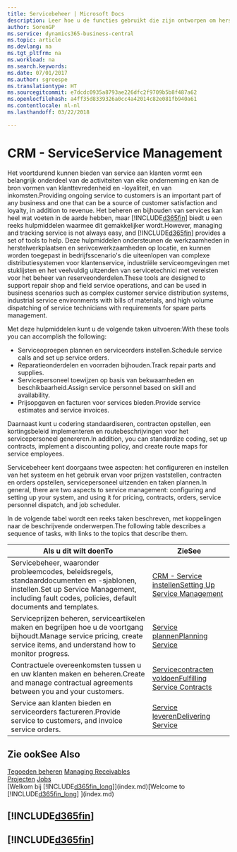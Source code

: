 ```yaml
---
title: Servicebeheer | Microsoft Docs
description: Leer hoe u de functies gebruikt die zijn ontworpen om herstelwerkplaats- en serivcewerkzaamheden te ondersteunen.
author: SorenGP
ms.service: dynamics365-business-central
ms.topic: article
ms.devlang: na
ms.tgt_pltfrm: na
ms.workload: na
ms.search.keywords: 
ms.date: 07/01/2017
ms.author: sgroespe
ms.translationtype: HT
ms.sourcegitcommit: e7dcdc0935a8793ae226dfc2f9709b5b8f487a62
ms.openlocfilehash: a4ff35d8339326a0cc4a42014c82e081fb940a61
ms.contentlocale: nl-nl
ms.lasthandoff: 03/22/2018

---
```

# <a name="service-management"></a><span data-ttu-id="c780b-103">CRM - Service</span><span class="sxs-lookup"><span data-stu-id="c780b-103">Service Management</span></span>
<span data-ttu-id="c780b-104">Het voortdurend kunnen bieden van service aan klanten vormt een belangrijk onderdeel van de activiteiten van elke onderneming en kan de bron vormen van klanttevredenheid en -loyaliteit, en van inkomsten.</span><span class="sxs-lookup"><span data-stu-id="c780b-104">Providing ongoing service to customers is an important part of any business and one that can be a source of customer satisfaction and loyalty, in addition to revenue.</span></span> <span data-ttu-id="c780b-105">Het beheren en bijhouden van services kan heel wat voeten in de aarde hebben, maar [!INCLUDE[d365fin](includes/d365fin_md.md)] biedt u een reeks hulpmiddelen waarmee dit gemakkelijker wordt.</span><span class="sxs-lookup"><span data-stu-id="c780b-105">However, managing and tracking service is not always easy, and [!INCLUDE[d365fin](includes/d365fin_md.md)] provides a set of tools to help.</span></span> <span data-ttu-id="c780b-106">Deze hulpmiddelen ondersteunen de werkzaamheden in herstelwerkplaatsen en serivcewerkzaamheden op locatie, en kunnen worden toegepast in bedrijfsscenario's die uiteenlopen van complexe distributiesystemen voor klantenservice, industriële serviceomgevingen met stuklijsten en het veelvuldig uitzenden van servicetechnici met vereisten voor het beheer van reserveonderdelen.</span><span class="sxs-lookup"><span data-stu-id="c780b-106">These tools are designed to support repair shop and field service operations, and can be used in business scenarios such as complex customer service distribution systems, industrial service environments with bills of materials, and high volume dispatching of service technicians with requirements for spare parts management.</span></span>  

 <span data-ttu-id="c780b-107">Met deze hulpmiddelen kunt u de volgende taken uitvoeren:</span><span class="sxs-lookup"><span data-stu-id="c780b-107">With these tools you can accomplish the following:</span></span>  

* <span data-ttu-id="c780b-108">Serviceoproepen plannen en serviceorders instellen.</span><span class="sxs-lookup"><span data-stu-id="c780b-108">Schedule service calls and set up service orders.</span></span>  
* <span data-ttu-id="c780b-109">Reparatieonderdelen en voorraden bijhouden.</span><span class="sxs-lookup"><span data-stu-id="c780b-109">Track repair parts and supplies.</span></span>  
* <span data-ttu-id="c780b-110">Servicepersoneel toewijzen op basis van bekwaamheden en beschikbaarheid.</span><span class="sxs-lookup"><span data-stu-id="c780b-110">Assign service personnel based on skill and availability.</span></span>  
* <span data-ttu-id="c780b-111">Prijsopgaven en facturen voor services bieden.</span><span class="sxs-lookup"><span data-stu-id="c780b-111">Provide service estimates and service invoices.</span></span>  

<span data-ttu-id="c780b-112">Daarnaast kunt u codering standaardiseren, contracten opstellen, een kortingsbeleid implementeren en routebeschrijvingen voor het servicepersoneel genereren.</span><span class="sxs-lookup"><span data-stu-id="c780b-112">In addition, you can standardize coding, set up contracts, implement a discounting policy, and create route maps for service employees.</span></span>  

<span data-ttu-id="c780b-113">Servicebeheer kent doorgaans twee aspecten: het configureren en instellen van het systeem en het gebruik ervan voor prijzen vaststellen, contracten en orders opstellen, servicepersoneel uitzenden en taken plannen.</span><span class="sxs-lookup"><span data-stu-id="c780b-113">In general, there are two aspects to service management: configuring and setting up your system, and using it for pricing, contracts, orders, service personnel dispatch, and job scheduler.</span></span>  

<span data-ttu-id="c780b-114">In de volgende tabel wordt een reeks taken beschreven, met koppelingen naar de beschrijvende onderwerpen.</span><span class="sxs-lookup"><span data-stu-id="c780b-114">The following table describes a sequence of tasks, with links to the topics that describe them.</span></span>   

|<span data-ttu-id="c780b-115">**Als u dit wilt doen**</span><span class="sxs-lookup"><span data-stu-id="c780b-115">**To**</span></span>|<span data-ttu-id="c780b-116">**Zie**</span><span class="sxs-lookup"><span data-stu-id="c780b-116">**See**</span></span>|  
|------------|-------------|  
|<span data-ttu-id="c780b-117">Servicebeheer, waaronder probleemcodes, beleidsregels, standaarddocumenten en -sjablonen, instellen.</span><span class="sxs-lookup"><span data-stu-id="c780b-117">Set up Service Management, including fault codes, policies, default documents and templates.</span></span>|[<span data-ttu-id="c780b-118">CRM - Service instellen</span><span class="sxs-lookup"><span data-stu-id="c780b-118">Setting Up Service Management</span></span>](service-setup-service.md)|  
|<span data-ttu-id="c780b-119">Serviceprijzen beheren, serviceartikelen maken en begrijpen hoe u de voortgang bijhoudt.</span><span class="sxs-lookup"><span data-stu-id="c780b-119">Manage service pricing, create service items, and understand how to monitor progress.</span></span>|[<span data-ttu-id="c780b-120">Service plannen</span><span class="sxs-lookup"><span data-stu-id="c780b-120">Planning Service</span></span>](service-plan-service.md)|  
|<span data-ttu-id="c780b-121">Contractuele overeenkomsten tussen u en uw klanten maken en beheren.</span><span class="sxs-lookup"><span data-stu-id="c780b-121">Create and manage contractual agreements between you and your customers.</span></span>|[<span data-ttu-id="c780b-122">Servicecontracten voldoen</span><span class="sxs-lookup"><span data-stu-id="c780b-122">Fulfilling Service Contracts</span></span>](service-fulfill-service-contracts.md)|  
|<span data-ttu-id="c780b-123">Service aan klanten bieden en serviceorders factureren.</span><span class="sxs-lookup"><span data-stu-id="c780b-123">Provide service to customers, and invoice service orders.</span></span>|[<span data-ttu-id="c780b-124">Service leveren</span><span class="sxs-lookup"><span data-stu-id="c780b-124">Delivering Service</span></span>](service-deliver-service.md)|  

## <a name="see-also"></a><span data-ttu-id="c780b-125">Zie ook</span><span class="sxs-lookup"><span data-stu-id="c780b-125">See Also</span></span>  
<span data-ttu-id="c780b-126">[Tegoeden beheren](receivables-manage-receivables.md) </span><span class="sxs-lookup"><span data-stu-id="c780b-126">[Managing Receivables](receivables-manage-receivables.md) </span></span>  
<span data-ttu-id="c780b-127">[Projecten](projects-how-create-jobs.md) </span><span class="sxs-lookup"><span data-stu-id="c780b-127">[Jobs](projects-how-create-jobs.md) </span></span>  
<span data-ttu-id="c780b-128">[Welkom bij [!INCLUDE[d365fin_long](includes/d365fin_long_md.md)]](index.md)</span><span class="sxs-lookup"><span data-stu-id="c780b-128">[Welcome to [!INCLUDE[d365fin_long](includes/d365fin_long_md.md)] ](index.md)</span></span>

## [!INCLUDE[d365fin](includes/free_trial_md.md)]  
## [!INCLUDE[d365fin](includes/training_link_md.md)]

